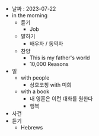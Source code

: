 - 날짜 : 2023-07-22
- in the morning
	- 듣기
		- Job
	- 말하기
		-  배우자 / 동역자 
	- 찬양
		- This is my father's world
		- 10,000 Reasons
- 일
	- with people
		- 상호코칭 with 미희
	- with a book
		- 내 영혼은 이런 대화를 원한다
		- 행복
- 사건
- 듣기
	- Hebrews 
